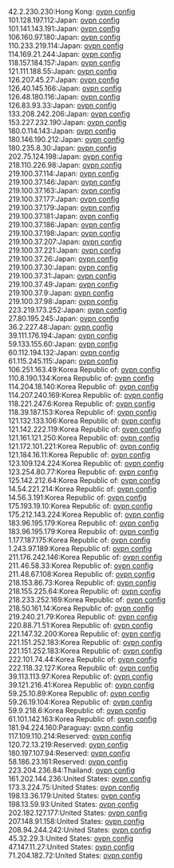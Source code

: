 42.2.230.230:Hong Kong: [ovpn config](vpn/42_2_230_230.ovpn)  
101.128.197.112:Japan: [ovpn config](vpn/101_128_197_112.ovpn)  
101.141.143.191:Japan: [ovpn config](vpn/101_141_143_191.ovpn)  
106.160.97.180:Japan: [ovpn config](vpn/106_160_97_180.ovpn)  
110.233.219.114:Japan: [ovpn config](vpn/110_233_219_114.ovpn)  
114.169.21.244:Japan: [ovpn config](vpn/114_169_21_244.ovpn)  
118.157.184.157:Japan: [ovpn config](vpn/118_157_184_157.ovpn)  
121.111.188.55:Japan: [ovpn config](vpn/121_111_188_55.ovpn)  
126.207.45.27:Japan: [ovpn config](vpn/126_207_45_27.ovpn)  
126.40.145.166:Japan: [ovpn config](vpn/126_40_145_166.ovpn)  
126.48.180.116:Japan: [ovpn config](vpn/126_48_180_116.ovpn)  
126.83.93.33:Japan: [ovpn config](vpn/126_83_93_33.ovpn)  
133.208.242.206:Japan: [ovpn config](vpn/133_208_242_206.ovpn)  
153.227.232.190:Japan: [ovpn config](vpn/153_227_232_190.ovpn)  
180.0.114.143:Japan: [ovpn config](vpn/180_0_114_143.ovpn)  
180.146.190.212:Japan: [ovpn config](vpn/180_146_190_212.ovpn)  
180.235.8.30:Japan: [ovpn config](vpn/180_235_8_30.ovpn)  
202.75.124.198:Japan: [ovpn config](vpn/202_75_124_198.ovpn)  
218.110.226.98:Japan: [ovpn config](vpn/218_110_226_98.ovpn)  
219.100.37.114:Japan: [ovpn config](vpn/219_100_37_114.ovpn)  
219.100.37.146:Japan: [ovpn config](vpn/219_100_37_146.ovpn)  
219.100.37.163:Japan: [ovpn config](vpn/219_100_37_163.ovpn)  
219.100.37.177:Japan: [ovpn config](vpn/219_100_37_177.ovpn)  
219.100.37.179:Japan: [ovpn config](vpn/219_100_37_179.ovpn)  
219.100.37.181:Japan: [ovpn config](vpn/219_100_37_181.ovpn)  
219.100.37.186:Japan: [ovpn config](vpn/219_100_37_186.ovpn)  
219.100.37.198:Japan: [ovpn config](vpn/219_100_37_198.ovpn)  
219.100.37.207:Japan: [ovpn config](vpn/219_100_37_207.ovpn)  
219.100.37.221:Japan: [ovpn config](vpn/219_100_37_221.ovpn)  
219.100.37.26:Japan: [ovpn config](vpn/219_100_37_26.ovpn)  
219.100.37.30:Japan: [ovpn config](vpn/219_100_37_30.ovpn)  
219.100.37.31:Japan: [ovpn config](vpn/219_100_37_31.ovpn)  
219.100.37.49:Japan: [ovpn config](vpn/219_100_37_49.ovpn)  
219.100.37.9:Japan: [ovpn config](vpn/219_100_37_9.ovpn)  
219.100.37.98:Japan: [ovpn config](vpn/219_100_37_98.ovpn)  
223.219.173.252:Japan: [ovpn config](vpn/223_219_173_252.ovpn)  
27.80.195.245:Japan: [ovpn config](vpn/27_80_195_245.ovpn)  
36.2.227.48:Japan: [ovpn config](vpn/36_2_227_48.ovpn)  
39.111.176.194:Japan: [ovpn config](vpn/39_111_176_194.ovpn)  
59.133.155.60:Japan: [ovpn config](vpn/59_133_155_60.ovpn)  
60.112.194.132:Japan: [ovpn config](vpn/60_112_194_132.ovpn)  
61.115.245.115:Japan: [ovpn config](vpn/61_115_245_115.ovpn)  
106.251.163.49:Korea Republic of: [ovpn config](vpn/106_251_163_49.ovpn)  
110.8.190.134:Korea Republic of: [ovpn config](vpn/110_8_190_134.ovpn)  
114.204.18.140:Korea Republic of: [ovpn config](vpn/114_204_18_140.ovpn)  
114.207.240.169:Korea Republic of: [ovpn config](vpn/114_207_240_169.ovpn)  
118.221.247.6:Korea Republic of: [ovpn config](vpn/118_221_247_6.ovpn)  
118.39.187.153:Korea Republic of: [ovpn config](vpn/118_39_187_153.ovpn)  
121.132.133.106:Korea Republic of: [ovpn config](vpn/121_132_133_106.ovpn)  
121.142.222.119:Korea Republic of: [ovpn config](vpn/121_142_222_119.ovpn)  
121.161.121.250:Korea Republic of: [ovpn config](vpn/121_161_121_250.ovpn)  
121.172.101.221:Korea Republic of: [ovpn config](vpn/121_172_101_221.ovpn)  
121.184.16.11:Korea Republic of: [ovpn config](vpn/121_184_16_11.ovpn)  
123.109.124.224:Korea Republic of: [ovpn config](vpn/123_109_124_224.ovpn)  
123.254.80.77:Korea Republic of: [ovpn config](vpn/123_254_80_77.ovpn)  
125.142.212.64:Korea Republic of: [ovpn config](vpn/125_142_212_64.ovpn)  
14.54.221.214:Korea Republic of: [ovpn config](vpn/14_54_221_214.ovpn)  
14.56.3.191:Korea Republic of: [ovpn config](vpn/14_56_3_191.ovpn)  
175.193.19.10:Korea Republic of: [ovpn config](vpn/175_193_19_10.ovpn)  
175.212.143.224:Korea Republic of: [ovpn config](vpn/175_212_143_224.ovpn)  
183.96.195.179:Korea Republic of: [ovpn config](vpn/183_96_195_179.ovpn)  
183.96.195.179:Korea Republic of: [ovpn config](vpn/183_96_195_179.ovpn)  
1.177.187.175:Korea Republic of: [ovpn config](vpn/1_177_187_175.ovpn)  
1.243.97.189:Korea Republic of: [ovpn config](vpn/1_243_97_189.ovpn)  
211.176.242.146:Korea Republic of: [ovpn config](vpn/211_176_242_146.ovpn)  
211.46.58.33:Korea Republic of: [ovpn config](vpn/211_46_58_33.ovpn)  
211.48.67.108:Korea Republic of: [ovpn config](vpn/211_48_67_108.ovpn)  
218.153.86.73:Korea Republic of: [ovpn config](vpn/218_153_86_73.ovpn)  
218.155.225.64:Korea Republic of: [ovpn config](vpn/218_155_225_64.ovpn)  
218.233.252.169:Korea Republic of: [ovpn config](vpn/218_233_252_169.ovpn)  
218.50.161.14:Korea Republic of: [ovpn config](vpn/218_50_161_14.ovpn)  
219.240.21.79:Korea Republic of: [ovpn config](vpn/219_240_21_79.ovpn)  
220.88.71.51:Korea Republic of: [ovpn config](vpn/220_88_71_51.ovpn)  
221.147.32.200:Korea Republic of: [ovpn config](vpn/221_147_32_200.ovpn)  
221.151.252.183:Korea Republic of: [ovpn config](vpn/221_151_252_183.ovpn)  
221.151.252.183:Korea Republic of: [ovpn config](vpn/221_151_252_183.ovpn)  
222.101.74.44:Korea Republic of: [ovpn config](vpn/222_101_74_44.ovpn)  
222.118.32.127:Korea Republic of: [ovpn config](vpn/222_118_32_127.ovpn)  
39.113.113.97:Korea Republic of: [ovpn config](vpn/39_113_113_97.ovpn)  
39.121.216.41:Korea Republic of: [ovpn config](vpn/39_121_216_41.ovpn)  
59.25.10.89:Korea Republic of: [ovpn config](vpn/59_25_10_89.ovpn)  
59.26.19.104:Korea Republic of: [ovpn config](vpn/59_26_19_104.ovpn)  
59.9.218.6:Korea Republic of: [ovpn config](vpn/59_9_218_6.ovpn)  
61.101.142.163:Korea Republic of: [ovpn config](vpn/61_101_142_163.ovpn)  
181.94.224.160:Paraguay: [ovpn config](vpn/181_94_224_160.ovpn)  
117.109.110.214:Reserved: [ovpn config](vpn/117_109_110_214.ovpn)  
120.72.13.219:Reserved: [ovpn config](vpn/120_72_13_219.ovpn)  
180.197.107.94:Reserved: [ovpn config](vpn/180_197_107_94.ovpn)  
58.186.23.161:Reserved: [ovpn config](vpn/58_186_23_161.ovpn)  
223.204.236.84:Thailand: [ovpn config](vpn/223_204_236_84.ovpn)  
161.202.144.236:United States: [ovpn config](vpn/161_202_144_236.ovpn)  
173.3.224.75:United States: [ovpn config](vpn/173_3_224_75.ovpn)  
198.13.36.179:United States: [ovpn config](vpn/198_13_36_179.ovpn)  
198.13.59.93:United States: [ovpn config](vpn/198_13_59_93.ovpn)  
202.182.127.177:United States: [ovpn config](vpn/202_182_127_177.ovpn)  
207.148.91.158:United States: [ovpn config](vpn/207_148_91_158.ovpn)  
208.94.244.242:United States: [ovpn config](vpn/208_94_244_242.ovpn)  
45.32.29.3:United States: [ovpn config](vpn/45_32_29_3.ovpn)  
47.147.11.27:United States: [ovpn config](vpn/47_147_11_27.ovpn)  
71.204.182.72:United States: [ovpn config](vpn/71_204_182_72.ovpn)  
